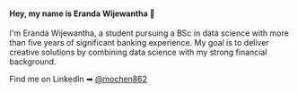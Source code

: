 #### Hey, my name is Eranda Wijewantha 👋

I'm Eranda Wijewantha, a student pursuing a BSc in data science with more than five years of significant banking experience.
My goal is to deliver creative solutions by combining data science with my strong financial background.

Find me on LinkedIn ➡︎ [@mochen862](https://www.linkedin.com/in/mochen862/)

<!--
**mochen862/mochen862** is a ✨ _special_ ✨ repository because its `README.md` (this file) appears on your GitHub profile.

Here are some ideas to get you started:

- 🔭 I’m currently working on ...
- 🌱 I’m currently learning ...
- 👯 I’m looking to collaborate on ...
- 🤔 I’m looking for help with ...
- 💬 Ask me about ...
- 📫 How to reach me: ...
- 😄 Pronouns: ...
- ⚡ Fun fact: ...
-->
